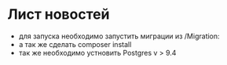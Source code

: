 Лист новостей
============================
 - для запуска необходимо запустить миграции из /Migration:
 - а так же сделать composer install
 - так же необходимо устновить Postgres v > 9.4



